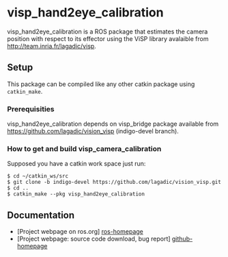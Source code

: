 # visp_hand2eye_calibration

visp_hand2eye_calibration is a ROS package that estimates the camera position with respect to its effector using the ViSP library avalaible from <http://team.inria.fr/lagadic/visp>. 

## Setup

This package can be compiled like any other catkin package using `catkin_make`. 

### Prerequisities

visp_hand2eye_calibration depends on visp_bridge package available from <https://github.com/lagadic/vision_visp> (indigo-devel branch). 

### How to get and build visp_camera_calibration

Supposed you have a catkin work space just run:

	$ cd ~/catkin_ws/src 
	$ git clone -b indigo-devel https://github.com/lagadic/vision_visp.git
	$ cd ..
	$ catkin_make --pkg visp_hand2eye_calibration

Documentation
-------------

* [Project webpage on ros.org] [ros-homepage]
* [Project webpage: source code download, bug report] [github-homepage]

[github-homepage]: https://github.com/lagadic/visp_camera_calibration
[ros-homepage]: http://www.ros.org/wiki/visp_camera_calibration

